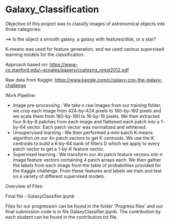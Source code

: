 # Galaxy_Classification

Objective of this project was to classify images of astronomical objects into three categories:

==> Is the object a smooth galaxy, a galaxy with features/disk, or a star?

K-means was used for feature generation, and we used various supervised learning models for the classification.

Approach based on:
https://www-cs.stanford.edu/~acoates/papers/coatesng_nntot2012.pdf

Raw data from Kaggle:
https://www.kaggle.com/c/galaxy-zoo-the-galaxy-challenge

Work Pipeline:

- Image pre-processing : We take n raw images from our training folder, we crop each image from 424-by-424 pixels to 160-by-160 pixels and we scale them from 160-by-160 to 16-by-16 pixels. We then extracted four 8-by-8 patches from each image and flattened each patch into a 1-by-64 vector. Each patch vector was normalized and whitened.
- Unsupervised learning : We then performed a mini batch K-means algorithm on our 4n patch vectors to get K centroids. We use the K centroids to build a K-by-64 bank of filters D which we apply to every patch vector to get a 1-by-K feature vector.
- Supervised learning : We transform our 4n patch feature vectors into n image feature vectors containing 4 patch arrays each. We then gather the labels from each image from the table of probabilities provided for the Kaggle challenge. From these features and labels we train and test on a variety of different supervised models.

Overview of Files:




Final file - GalaxyClassifier.ipynb

Files for our progression can be found in the folder 'Progress files' and our final submission code is in file GalaxyClassifier.ipynb.
The contribution by each student can be found in the contribution.txt file.
